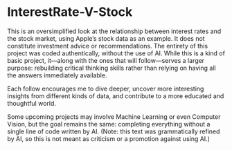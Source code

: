 # InterestRate-V-Stock
This is an oversimplified look at the relationship between interest rates and the stock market, using Apple’s stock data as an example. It does not constitute investment advice or recommendations.
The entirety of this project was coded authentically, without the use of AI. While this is a kind of basic project, it—along with the ones that will follow—serves a larger purpose: rebuilding critical thinking skills rather than relying on having all the answers immediately available.

Each follow encourages me to dive deeper, uncover more interesting insights from different kinds of data, and contribute to a more educated and thoughtful world.

Some upcoming projects may involve Machine Learning or even Computer Vision, but the goal remains the same: completing everything without a single line of code written by AI. (Note: this text was grammatically refined by AI, so this is not meant as criticism or a promotion against using AI.)

